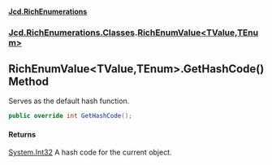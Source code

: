 #### [Jcd.RichEnumerations](index.md 'index')

### [Jcd.RichEnumerations.Classes](Jcd.RichEnumerations.Classes.md 'Jcd.RichEnumerations.Classes').[RichEnumValue&lt;TValue,TEnum&gt;](RichEnumValue_TValue,TEnum_.md 'Jcd.RichEnumerations.Classes.RichEnumValue<TValue,TEnum>')

## RichEnumValue<TValue,TEnum>.GetHashCode() Method

Serves as the default hash function.

```csharp
public override int GetHashCode();
```

#### Returns

[System.Int32](https://docs.microsoft.com/en-us/dotnet/api/System.Int32 'System.Int32')
A hash code for the current object.